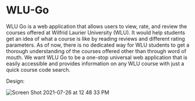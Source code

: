 # WLU-Go
WLU Go is a web application that allows users to view, rate, and review the courses offered at Wilfrid Laurier University (WLU). It would help students get an idea of what a course is like by reading reviews and different rating parameters. As of now, there is no dedicated way for WLU students to get a thorough understanding of the courses offered other than through word of mouth. We want WLU Go to be a one-stop universal web application that is easily accessible and provides information on any WLU course with just a quick course code search. 

Design:

![Screen Shot 2021-07-26 at 12 48 33 PM](https://user-images.githubusercontent.com/58055756/168076469-29d0b0fe-d2ca-4d2b-926c-e8b77e2d9b7f.png)
